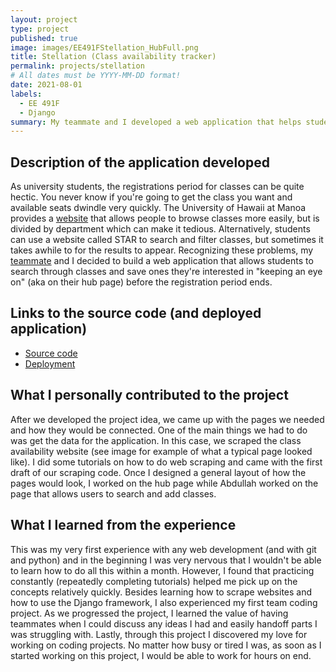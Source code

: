 ```yaml
---
layout: project
type: project
published: true
image: images/EE491FStellation_HubFull.png
title: Stellation (Class availability tracker)
permalink: projects/stellation
# All dates must be YYYY-MM-DD format!
date: 2021-08-01
labels:
  - EE 491F
  - Django
summary: My teammate and I developed a web application that helps students see the seating available for each class at the University of Hawaii by scraping the class listing website.
---
```


## Description of the application developed
As university students, the registrations period for classes can be quite hectic. You never know if you're going to get the class you want and available seats dwindle very quickly. The University of Hawaii at Manoa provides a [website](https://www.sis.hawaii.edu/uhdad/avail.classes?i=MAN) that allows people to browse classes more easily, but is divided by department which can make it tedious. Alternatively, students can use a website called STAR to search and filter classes, but sometimes it takes awhile to for the results to appear. Recognizing these problems, my [teammate](https://mujtaba-a-quadri.github.io/) and I decided to build a web application that allows students to search through classes and save ones they're interested in "keeping an eye on" (aka on their hub page) before the registration period ends.

## Links to the source code (and deployed application)
 - [Source code](https://github.com/alyssia-chen/Toothless)
 - [Deployment](https://stellation.herokuapp.com/)

## What I personally contributed to the project
After we developed the project idea, we came up with the pages we needed and how they would be connected. One of the main things we had to do was get the data for the application. In this case, we scraped the class availability website (see image for example of what a typical page looked like). I did some tutorials on how to do web scraping and came with the first draft of our scraping code. Once I designed a general layout of how the pages would look, I worked on the hub page while Abdullah worked on the page that allows users to search and add classes. 

## What I learned from the experience
This was my very first experience with any web development (and with git and python) and in the beginning I was very nervous that I wouldn't be able to learn how to do all this within a month. However, I found that practicing constantly (repeatedly completing tutorials) helped me pick up on the concepts relatively quickly. Besides learning how to scrape websites and how to use the Django framework, I also experienced my first team coding project. As we progressed the project, I learned the value of having teammates when I could discuss any ideas I had and easily handoff parts I was struggling with. Lastly, through this project I discovered my love for working on coding projects. No matter how busy or tired I was, as soon as I started working on this project, I would be able to work for hours on end. 
